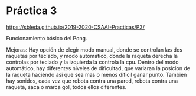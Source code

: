 # Práctica 3

https://sbleda.github.io/2019-2020-CSAAI-Practicas/P3/

Funcionamiento básico del Pong.

Mejoras:
Hay opción de elegir modo manual, donde se controlan las dos raquetas por teclado, y modo automático, donde la raqueta derecha la controlas por teclado y la izquierda la controla la cpu.
Dentro del modo automático, hay diferentes niveles de dificultad, que variaran la posicion de la raqueta haciendo asi que sea mas o menos dificil ganar punto.
Tambien hay sonidos, cada vez que rebota contra una pared, rebota contra una raqueta, saca o marca gol, todos ellos diferentes.
